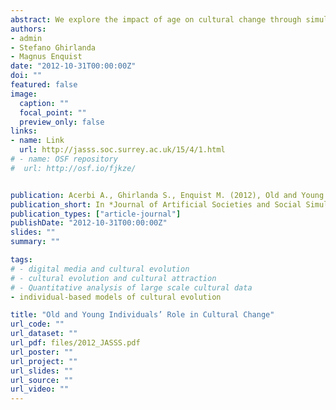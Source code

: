 ```yaml
---
abstract: We explore the impact of age on cultural change through simulations of cultural evolution. Our simulations show that common observations about the relationship between old and young naturally emerge from repeated cultural learning. In particular, young individuals are more open to learn than older individuals, they are less effective as cultural models, and they possess less cultural traits. We also show that, being more open to learning, young individuals are an important source of cultural change. Cultural change, however, is faster in populations with both young and old. A relatively large share of older individuals, in fact, allows a population to retain more culture, and a large culture can change in more directions than a small culture. For the same reason, considering age-biased cultural transmission in an overlapping generations model, cultural evolution is slower when individuals interact preferentially with models of similar age than when they mainly interact with older models.
authors:
- admin
- Stefano Ghirlanda
- Magnus Enquist
date: "2012-10-31T00:00:00Z"
doi: ""
featured: false
image:
  caption: ""
  focal_point: ""
  preview_only: false
links:
- name: Link
  url: http://jasss.soc.surrey.ac.uk/15/4/1.html
# - name: OSF repository
#  url: http://osf.io/fjkze/


publication: Acerbi A., Ghirlanda S., Enquist M. (2012), Old and Young Individuals’ Role in Cultural Change, *Journal of Artificial Societies and Social Simulations*, 15 (4)
publication_short: In *Journal of Artificial Societies and Social Simulations*, 15 (4)
publication_types: ["article-journal"]
publishDate: "2012-10-31T00:00:00Z"
slides: ""
summary: ""

tags:
# - digital media and cultural evolution
# - cultural evolution and cultural attraction 
# - Quantitative analysis of large scale cultural data
- individual-based models of cultural evolution

title: "Old and Young Individuals’ Role in Cultural Change"
url_code: ""
url_dataset: ""
url_pdf: files/2012_JASSS.pdf
url_poster: ""
url_project: ""
url_slides: ""
url_source: ""
url_video: ""
---
```

<script id="altmetric-embed-js" type="text/javascript"
src='https://d1bxh8uas1mnw7.cloudfront.net/assets/embed.js'></script>

<div data-badge-details="right" data-badge-type="donut" data-doi="10.18564/jasss.2023" data-hide-no-mentions="true" class="altmetric-embed"></div>